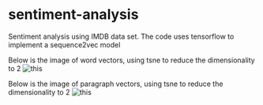 # sentiment-analysis
Sentiment analysis using IMDB data set. The code uses tensorflow to implement a sequence2vec model

Below is the image of word vectors, using tsne to reduce the dimensionality to 2
![this](https://github.com/saber1988/sentiment-analysis/tree/master/img/tsne-word.png) 

Below is the image of paragraph vectors, using tsne to reduce the dimensionality to 2
![this](https://github.com/saber1988/sentiment-analysis/tree/master/img/tsne-para.png) 

